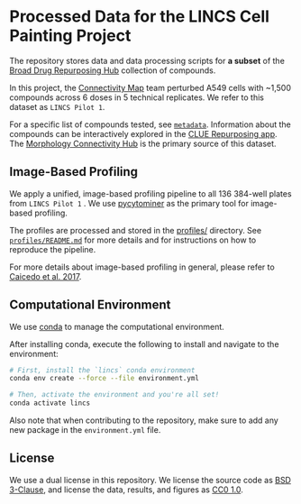 # Processed Data for the LINCS Cell Painting Project

The repository stores data and data processing scripts for **a subset** of the [Broad Drug Repurposing Hub](https://clue.io/repurposing#home) collection of compounds.

In this project, the [Connectivity Map](https://clue.io/team) team perturbed A549 cells with ~1,500 compounds across 6 doses in 5 technical replicates. We refer to this dataset as `LINCS Pilot 1`.

For a specific list of compounds tested, see [`metadata`](https://github.com/broadinstitute/lincs-cell-painting/tree/master/metadata). Information about the compounds can be interactively explored in the [CLUE Repurposing app](https://clue.io/repurposing-app). The [Morphology Connectivity Hub](https://clue.io/morphology) is the primary source of this dataset.

## Image-Based Profiling

We apply a unified, image-based profiling pipeline to all 136 384-well plates from `LINCS Pilot 1` .
We use [pycytominer](https://github.com/cytomining/pycytominer) as the primary tool for image-based profiling.

The profiles are processed and stored in the [profiles/](profiles/) directory.
See [`profiles/README.md`](profiles/README.md) for more details and for instructions on how to reproduce the pipeline.

For more details about image-based profiling in general, please refer to [Caicedo et al. 2017](https://doi.org/10.1038/nmeth.4397).

## Computational Environment

We use [conda](https://docs.conda.io/en/latest/) to manage the computational environment.

After installing conda, execute the following to install and navigate to the environment:

```bash
# First, install the `lincs` conda environment
conda env create --force --file environment.yml

# Then, activate the environment and you're all set!
conda activate lincs
```

Also note that when contributing to the repository, make sure to add any new package in the `environment.yml` file.

## License

We use a dual license in this repository.
We license the source code as [BSD 3-Clause](LICENSE_BSD3.md), and license the data, results, and figures as [CC0 1.0](LICENSE_CC0.md).
